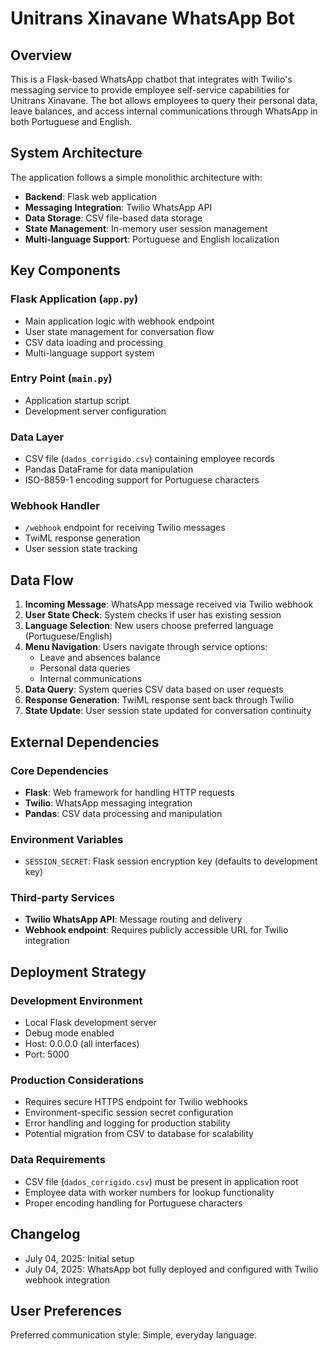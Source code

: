 # Unitrans Xinavane WhatsApp Bot

## Overview

This is a Flask-based WhatsApp chatbot that integrates with Twilio's messaging service to provide employee self-service capabilities for Unitrans Xinavane. The bot allows employees to query their personal data, leave balances, and access internal communications through WhatsApp in both Portuguese and English.

## System Architecture

The application follows a simple monolithic architecture with:

- **Backend**: Flask web application
- **Messaging Integration**: Twilio WhatsApp API
- **Data Storage**: CSV file-based data storage
- **State Management**: In-memory user session management
- **Multi-language Support**: Portuguese and English localization

## Key Components

### Flask Application (`app.py`)
- Main application logic with webhook endpoint
- User state management for conversation flow
- CSV data loading and processing
- Multi-language support system

### Entry Point (`main.py`)
- Application startup script
- Development server configuration

### Data Layer
- CSV file (`dados_corrigido.csv`) containing employee records
- Pandas DataFrame for data manipulation
- ISO-8859-1 encoding support for Portuguese characters

### Webhook Handler
- `/webhook` endpoint for receiving Twilio messages
- TwiML response generation
- User session state tracking

## Data Flow

1. **Incoming Message**: WhatsApp message received via Twilio webhook
2. **User State Check**: System checks if user has existing session
3. **Language Selection**: New users choose preferred language (Portuguese/English)
4. **Menu Navigation**: Users navigate through service options:
   - Leave and absences balance
   - Personal data queries
   - Internal communications
5. **Data Query**: System queries CSV data based on user requests
6. **Response Generation**: TwiML response sent back through Twilio
7. **State Update**: User session state updated for conversation continuity

## External Dependencies

### Core Dependencies
- **Flask**: Web framework for handling HTTP requests
- **Twilio**: WhatsApp messaging integration
- **Pandas**: CSV data processing and manipulation

### Environment Variables
- `SESSION_SECRET`: Flask session encryption key (defaults to development key)

### Third-party Services
- **Twilio WhatsApp API**: Message routing and delivery
- **Webhook endpoint**: Requires publicly accessible URL for Twilio integration

## Deployment Strategy

### Development Environment
- Local Flask development server
- Debug mode enabled
- Host: 0.0.0.0 (all interfaces)
- Port: 5000

### Production Considerations
- Requires secure HTTPS endpoint for Twilio webhooks
- Environment-specific session secret configuration
- Error handling and logging for production stability
- Potential migration from CSV to database for scalability

### Data Requirements
- CSV file (`dados_corrigido.csv`) must be present in application root
- Employee data with worker numbers for lookup functionality
- Proper encoding handling for Portuguese characters

## Changelog
- July 04, 2025: Initial setup
- July 04, 2025: WhatsApp bot fully deployed and configured with Twilio webhook integration

## User Preferences

Preferred communication style: Simple, everyday language.
